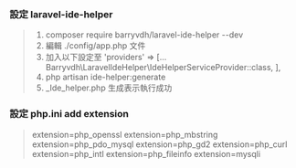 ### 設定 laravel-ide-helper ###
> 1. composer require barryvdh/laravel-ide-helper --dev
> 2. 編輯 ./config/app.php 文件
> 3. 加入以下設定至 'providers' => [... Barryvdh\LaravelIdeHelper\IdeHelperServiceProvider::class, ],
> 4. php artisan ide-helper:generate
> 5. _Ide_helper.php 生成表示執行成功

### 設定 php.ini add extension ###
> extension=php_openssl
> extension=php_mbstring
extension=php_pdo_mysql
extension=php_gd2
extension=php_curl
extension=php_intl
extension=php_fileinfo
extension=mysqli
